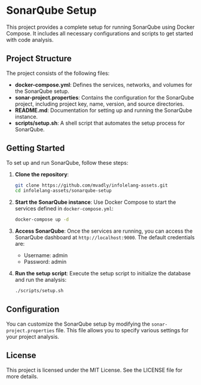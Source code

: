 # SonarQube Setup

This project provides a complete setup for running SonarQube using Docker Compose. It includes all necessary configurations and scripts to get started with code analysis.

## Project Structure

The project consists of the following files:

- **docker-compose.yml**: Defines the services, networks, and volumes for the SonarQube setup.
- **sonar-project.properties**: Contains the configuration for the SonarQube project, including project key, name, version, and source directories.
- **README.md**: Documentation for setting up and running the SonarQube instance.
- **scripts/setup.sh**: A shell script that automates the setup process for SonarQube.

## Getting Started

To set up and run SonarQube, follow these steps:

1. **Clone the repository**:
   ```bash
   git clone https://github.com/mvadly/infolelang-assets.git
   cd infolelang-assets/sonarqube-setup
   ```

2. **Start the SonarQube instance**:
   Use Docker Compose to start the services defined in `docker-compose.yml`:
   ```bash
   docker-compose up -d
   ```

3. **Access SonarQube**:
   Once the services are running, you can access the SonarQube dashboard at `http://localhost:9000`. The default credentials are:
   - Username: admin
   - Password: admin

4. **Run the setup script**:
   Execute the setup script to initialize the database and run the analysis:
   ```bash
   ./scripts/setup.sh
   ```

## Configuration

You can customize the SonarQube setup by modifying the `sonar-project.properties` file. This file allows you to specify various settings for your project analysis.

## License

This project is licensed under the MIT License. See the LICENSE file for more details.